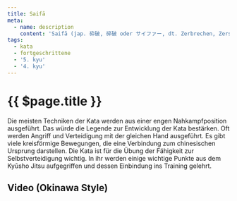 ```yaml
---
title: Saifā
meta:
  - name: description
    content: 'Saifā (jap. 砕破, 碎破 oder サイファー, dt. Zerbrechen, Zerschmettern) gehört zu den Kata der Shōrei-Ryū-Richtung und heißt im chinesischen Zuofa. Eine Legende erzählt, dass man die Saifā auf einem Boot entwickelte. Deswegen sind die Bewegungen der Kata auch eher nach vorne und nach hinten ausgerichtet als zu den Seiten. Die Kata ist in Südchina entstanden.'
tags:
  - kata
  - fortgeschrittene
  - '5. kyu'
  - '4. kyu'
---
```


# {{ $page.title }}

<ShowDescription />

Die meisten Techniken der Kata werden aus einer engen Nahkampfposition ausgeführt. Das würde die Legende zur Entwicklung der Kata bestärken. Oft werden Angriff und Verteidigung mit der gleichen Hand ausgeführt. Es gibt viele kreisförmige Bewegungen, die eine Verbindung zum chinesischen Ursprung darstellen. Die Kata ist für die Übung der Fähigkeit zur Selbstverteidigung wichtig. In ihr werden einige wichtige Punkte aus dem Kyūsho Jitsu aufgegriffen und dessen Einbindung ins Training gelehrt.

## Video (Okinawa Style)

<YouTube videoid="h7JrQHl35nM" />